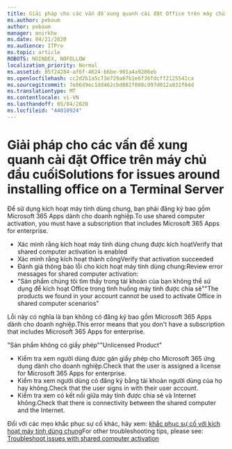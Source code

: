 ```yaml
---
title: Giải pháp cho các vấn đề xung quanh cài đặt Office trên máy chủ đầu cuối
ms.author: pebaum
author: pebaum
manager: mnirkhe
ms.date: 04/21/2020
ms.audience: ITPro
ms.topic: article
ROBOTS: NOINDEX, NOFOLLOW
localization_priority: Normal
ms.assetid: 85f24284-af6f-4624-b6be-901a4a9206eb
ms.openlocfilehash: cc2d2b1a5c73e729a67b1e6f36fdcff2125541ca
ms.sourcegitcommit: 7e06d9ec1dd462cbd882f088c997d012a032f04d
ms.translationtype: MT
ms.contentlocale: vi-VN
ms.lasthandoff: 05/04/2020
ms.locfileid: "44010924"
---
```

# <a name="solutions-for-issues-around-installing-office-on-a-terminal-server"></a><span data-ttu-id="8453f-102">Giải pháp cho các vấn đề xung quanh cài đặt Office trên máy chủ đầu cuối</span><span class="sxs-lookup"><span data-stu-id="8453f-102">Solutions for issues around installing office on a Terminal Server</span></span>

<span data-ttu-id="8453f-103">Để sử dụng kích hoạt máy tính dùng chung, bạn phải đăng ký bao gồm Microsoft 365 Apps dành cho doanh nghiệp.</span><span class="sxs-lookup"><span data-stu-id="8453f-103">To use shared computer activation, you must have a subscription that includes Microsoft 365 Apps for enterprise.</span></span>
  
- <span data-ttu-id="8453f-104">Xác minh rằng kích hoạt máy tính dùng chung được kích hoạt</span><span class="sxs-lookup"><span data-stu-id="8453f-104">Verify that shared computer activation is enabled</span></span>
- <span data-ttu-id="8453f-105">Xác minh rằng kích hoạt thành công</span><span class="sxs-lookup"><span data-stu-id="8453f-105">Verify that activation succeeded</span></span>
- <span data-ttu-id="8453f-106">Đánh giá thông báo lỗi cho kích hoạt máy tính dùng chung:</span><span class="sxs-lookup"><span data-stu-id="8453f-106">Review error messages for shared computer activation:</span></span>
- <span data-ttu-id="8453f-107">"Sản phẩm chúng tôi tìm thấy trong tài khoản của bạn không thể sử dụng để kích hoạt Office trong tình huống máy tính được chia sẻ"</span><span class="sxs-lookup"><span data-stu-id="8453f-107">"The products we found in your account cannot be used to activate Office in shared computer scenarios"</span></span>
  
<span data-ttu-id="8453f-108">Lỗi này có nghĩa là bạn không có đăng ký bao gồm Microsoft 365 Apps dành cho doanh nghiệp.</span><span class="sxs-lookup"><span data-stu-id="8453f-108">This error means that you don't have a subscription that includes Microsoft 365 Apps for enterprise.</span></span>

<span data-ttu-id="8453f-109">"Sản phẩm không có giấy phép"</span><span class="sxs-lookup"><span data-stu-id="8453f-109">"Unlicensed Product"</span></span>

- <span data-ttu-id="8453f-110">Kiểm tra xem người dùng được gán giấy phép cho Microsoft 365 ứng dụng dành cho doanh nghiệp.</span><span class="sxs-lookup"><span data-stu-id="8453f-110">Check that the user is assigned a license for Microsoft 365 Apps for enterprise.</span></span>
- <span data-ttu-id="8453f-111">Kiểm tra xem người dùng có đăng ký bằng tài khoản người dùng của họ hay không.</span><span class="sxs-lookup"><span data-stu-id="8453f-111">Check that the user signs in with their user account.</span></span>
- <span data-ttu-id="8453f-112">Kiểm tra xem có kết nối giữa máy tính được chia sẻ và Internet không.</span><span class="sxs-lookup"><span data-stu-id="8453f-112">Check that there is connectivity between the shared computer and the Internet.</span></span>

<span data-ttu-id="8453f-113">Đối với các mẹo khắc phục sự cố khác, hãy xem: [khắc phục sự cố với kích hoạt máy tính dùng chung](https://docs.microsoft.com/DeployOffice/troubleshoot-shared-computer-activation)</span><span class="sxs-lookup"><span data-stu-id="8453f-113">For other troubleshooting tips, please see: [Troubleshoot issues with shared computer activation](https://docs.microsoft.com/DeployOffice/troubleshoot-shared-computer-activation)</span></span>